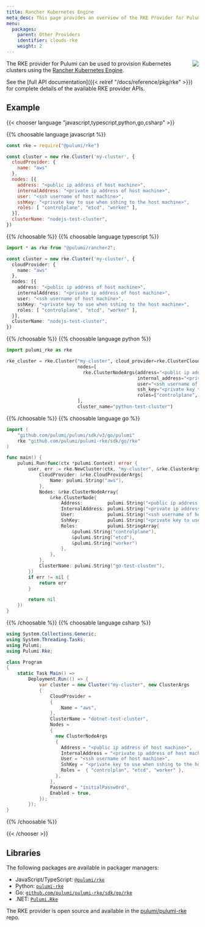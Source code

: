 ```yaml
---
title: Rancher Kubernetes Engine
meta_desc: This page provides an overview of the RKE Provider for Pulumi.
menu:
  packages:
    parent: Other Providers
    identifier: clouds-rke
    weight: 2
---
```


<img src="/logos/tech/rke.svg" align="right" class="h-16 px-8 pb-4">

The RKE provider for Pulumi can be used to provision Kubernetes clusters using the [Rancher Kubernetes Engine](https://github.com/rancher/rke).

See the [full API documentation]({{< relref "/docs/reference/pkg/rke" >}}) for complete details of the available RKE provider APIs.

## Example

{{< chooser language "javascript,typescript,python,go,csharp" >}}

{{% choosable language javascript %}}

```javascript
const rke = require("@pulumi/rke")

const cluster = new rke.Cluster('my-cluster', {
  cloudProvider: {
    name: "aws"
  },
  nodes: [{
    address: "<public ip address of host machine>",
    internalAddress: "<private ip address of host machine>",
    user: "<ssh username of host machine>",
    sshKey: "<private key to use when sshing to the host machine>",
    roles: [ "controlplane", "etcd", "worker" ],
  }],
  clusterName: "nodejs-test-cluster",
})
```

{{% /choosable %}}
{{% choosable language typescript %}}

```typescript
import * as rke from "@pulumi/rancher2";

const cluster = new rke.Cluster('my-cluster', {
  cloudProvider: {
    name: "aws"
  },
  nodes: [{
    address: "<public ip address of host machine>",
    internalAddress: "<private ip address of host machine>",
    user: "<ssh username of host machine>",
    sshKey: "<private key to use when sshing to the host machine>",
    roles: [ "controlplane", "etcd", "worker" ],
  }],
  clusterName: "nodejs-test-cluster",
})
```

{{% /choosable %}}
{{% choosable language python %}}

```python
import pulumi_rke as rke

rke_cluster = rke.Cluster("my-cluster", cloud_provider=rke.ClusterCloudProviderArgs(name="aws"),
                          nodes=[
                            rke.ClusterNodeArgs(address="<public ip address of host machine>",
                                                internal_address="<private ip address of host machine>",
                                                user="<ssh username of host machine>",
                                                ssh_key="<private key to use when sshing to the host machine>",
                                                roles=["controlplane", "etcd", "worker"])
                          ],
                          cluster_name="python-test-cluster")
```

{{% /choosable %}}
{{% choosable language go %}}

```go
import (
	"github.com/pulumi/pulumi/sdk/v3/go/pulumi"
	rke "github.com/pulumi/pulumi-rke/sdk/go/rke"
)

func main() {
	pulumi.Run(func(ctx *pulumi.Context) error {
		user, err := rke.NewCluster(ctx, "my-cluster", &rke.ClusterArgs{
			CloudProvider: &rke.CloudProviderArgs{
				Name: pulumi.String("aws"),
            },
            Nodes: &rke.ClusterNodeArray{
				&rke.ClusterNode{
				    Address:         pulumi.String("<public ip address of host machine>"),
				    InternalAddress: pulumi.String("<private ip address of host machine>"),
				    User:            pulumi.String("<ssh username of host machine>"),
				    SshKey:          pulumi.String("<private key to use when sshing to the host machine>"),
				    Roles:           pulumi.StringArray{
				        &pulumi.String("controlplane"),
				        &pulumi.String("etcd"),
				        &pulumi.String("worker")
                    },
                },
            },
			ClusterName: pulumi.String("go-test-cluster"),
		})
		if err != nil {
			return err
		}

		return nil
	})
}
```

{{% /choosable %}}
{{% choosable language csharp %}}

```csharp
using System.Collections.Generic;
using System.Threading.Tasks;
using Pulumi;
using Pulumi.Rke;

class Program
{
    static Task Main() =>
        Deployment.Run(() => {
            var cluster = new Cluster("my-cluster", new ClusterArgs
            {
                CloudProvider =
                {
                    Name = "aws",
                },
                ClusterName = "dotnet-test-cluster",
                Nodes =
                {
                  new ClusterNodeArgs
                  {
                    Address = "<public ip address of host machine>",
                    InternalAddress = "<private ip address of host machine>",
                    User = "<ssh username of host machine>",
                    SshKey = "<private key to use when sshing to the host machine>",
                    Roles =  { "controlplan", "etcd", "worker" },
                  },
                },
                Password = "initialPassw0rd",
                Enabled = true,
            });
        });
}
```

{{% /choosable %}}

{{< /chooser >}}

## Libraries

The following packages are available in packager managers:

* JavaScript/TypeScript: [`@pulumi/rke`](https://www.npmjs.com/package/@pulumi/rke)
* Python: [`pulumi-rke`](https://pypi.org/project/pulumi-rke/)
* Go: [`github.com/pulumi/pulumi-rke/sdk/go/rke`](https://github.com/pulumi/pulumi-rke)
* .NET: [`Pulumi.Rke`](https://www.nuget.org/packages/Pulumi.Rke)

The RKE provider is open source and available in the [pulumi/pulumi-rke](https://github.com/pulumi/pulumi-rke) repo.
